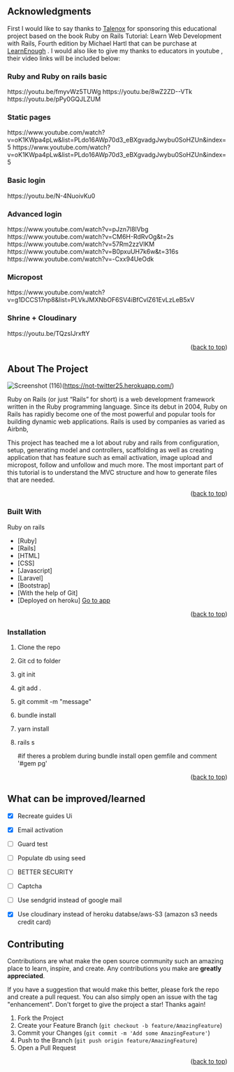 ## Acknowledgments

First I would like to say thanks to <a href="https://www.talenox.com/">Talenox</a> for sponsoring this educational project based on the book Ruby on Rails Tutorial: Learn Web Development with Rails, Fourth edition by Michael Hartl that can be purchase at <a href="https://www.railstutorial.org/book">LearnEnough</a> . I would also like to give my thanks to educators in youtube , their video links will be included below:

<h3>Ruby and Ruby on rails basic</h3>
https://youtu.be/fmyvWz5TUWg
https://youtu.be/8wZ2ZD--VTk
https://youtu.be/pPy0GQJLZUM

<h3>Static pages</h3>
https://www.youtube.com/watch?v=oK1KWpa4pLw&list=PLdo16AWp70d3_eBXgvadgJwybu0SoHZUn&index=5
https://www.youtube.com/watch?v=oK1KWpa4pLw&list=PLdo16AWp70d3_eBXgvadgJwybu0SoHZUn&index=5

<h3>Basic login</h3>
https://youtu.be/N-4NuoivKu0

<h3>Advanced login</h3>
https://www.youtube.com/watch?v=pJzn7l8lVbg
https://www.youtube.com/watch?v=CM6H-RdRvOg&t=2s
https://www.youtube.com/watch?v=57Rm2zzVlKM
https://www.youtube.com/watch?v=B0pxuUH7k6w&t=316s
https://www.youtube.com/watch?v=-Cxx94UeOdk

<h3>Micropost</h3>
https://www.youtube.com/watch?v=g1DCCS17np8&list=PLVkJMXNbOF6SV4iBfCvlZ61EvLzLeB5xV

<h3>Shrine + Cloudinary</h3>
https://youtu.be/TQzsIJrxftY

<p align="right">(<a href="#top">back to top</a>)</p>



<!-- ABOUT THE PROJECT -->
## About The Project

![Screenshot (116)](https://user-images.githubusercontent.com/95769373/149084241-d9b7a1a7-cba4-4a7a-a8e6-ec82538d3c3c.png)(https://not-twitter25.herokuapp.com/)

Ruby on Rails (or just “Rails” for short) is a web development framework written in the Ruby programming language. Since its debut in 2004, Ruby on Rails
has rapidly become one of the most powerful and popular tools for building
dynamic web applications. Rails is used by companies as varied as Airbnb,


This project has teached me a lot about ruby and rails from configuration, setup, generating model and controllers, scaffolding as well as creating application that has feature such as email activation, image upload and micropost, follow and unfollow and much more. The most important part of this tutorial is to understand the MVC structure and how to generate files that are needed.

<p align="right">(<a href="#top">back to top</a>)</p>



### Built With

Ruby on rails

* [Ruby]
* [Rails]
* [HTML]
* [CSS]
* [Javascript]
* [Laravel]
* [Bootstrap]
* [With the help of Git]
* [Deployed on heroku]   <a href="https://not-twitter25.herokuapp.com/">Go to app</a>

<p align="right">(<a href="#top">back to top</a>)</p>


### Installation

1. Clone the repo
2. Git cd to folder
3. git init
4. git add .
5. git commit -m "message"
6. bundle install
7. yarn install
8. rails s
   
   #if theres a problem during bundle install open gemfile and comment '#gem pg'
   

<p align="right">(<a href="#top">back to top</a>)</p>



<!-- ROADMAP -->
##  What can be improved/learned

- [x] Recreate guides Ui
- [x] Email activation
- [ ] Guard test
- [ ] Populate db using seed
- [ ] BETTER SECURITY
- [ ] Captcha
- [ ] Use sendgrid instead of google mail
- [x] Use cloudinary instead of heroku databse/aws-S3 (amazon s3 needs credit card)


## Contributing

Contributions are what make the open source community such an amazing place to learn, inspire, and create. Any contributions you make are **greatly appreciated**.

If you have a suggestion that would make this better, please fork the repo and create a pull request. You can also simply open an issue with the tag "enhancement".
Don't forget to give the project a star! Thanks again!

1. Fork the Project
2. Create your Feature Branch (`git checkout -b feature/AmazingFeature`)
3. Commit your Changes (`git commit -m 'Add some AmazingFeature'`)
4. Push to the Branch (`git push origin feature/AmazingFeature`)
5. Open a Pull Request

<p align="right">(<a href="#top">back to top</a>)</p>



